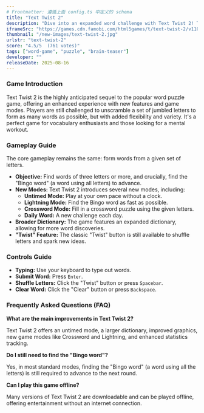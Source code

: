 ```yaml
---
# Frontmatter: 遵循上面 config.ts 中定义的 schema
title: "Text Twist 2"
description: "Dive into an expanded word challenge with Text Twist 2! This sequel to the popular word puzzle game offers new modes like Untimed and Crossword, a broader dictionary, and enhanced visuals. Unscramble letters, find the 'Bingo word' to advance and test your vocabulary in this addictive brain-teaser."
iframeSrc: "https://games.cdn.famobi.com/html5games/t/text-twist-2/v110/?fg_domain=play.famobi.com&fg_aid=A-FAMOBI-COM&fg_uid=40935b5f-cfef-4ac2-9179-549869282f4b&fg_pid=96ab9c2f-6013-4b31-96dc-ccb5c7a89329&fg_beat=693&original_ref="
thumbnail: "/new-images/text-twist-2.jpg"
urlstr: "text-twist-2"
score: "4.5/5  (761 votes)"
tags: ["word-game", "puzzle", "brain-teaser"]
developer: ""
releaseDate: 2025-08-16
---
```


### Game Introduction

Text Twist 2 is the highly anticipated sequel to the popular word puzzle game, offering an enhanced experience with new features and game modes. Players are still challenged to unscramble a set of jumbled letters to form as many words as possible, but with added flexibility and variety. It's a perfect game for vocabulary enthusiasts and those looking for a mental workout.

### Gameplay Guide

The core gameplay remains the same: form words from a given set of letters.
- **Objective:** Find words of three letters or more, and crucially, find the "Bingo word" (a word using all letters) to advance.
- **New Modes:** Text Twist 2 introduces several new modes, including:
    - **Untimed Mode:** Play at your own pace without a clock.
    - **Lightning Mode:** Find the Bingo word as fast as possible.
    - **Crossword Mode:** Fill in a crossword puzzle using the given letters.
    - **Daily Word:** A new challenge each day.
- **Broader Dictionary:** The game features an expanded dictionary, allowing for more word discoveries.
- **"Twist" Feature:** The classic "Twist" button is still available to shuffle letters and spark new ideas.

### Controls Guide

- **Typing:** Use your keyboard to type out words.
- **Submit Word:** Press `Enter`.
- **Shuffle Letters:** Click the "Twist" button or press `Spacebar`.
- **Clear Word:** Click the "Clear" button or press `Backspace`.

### Frequently Asked Questions (FAQ)

**What are the main improvements in Text Twist 2?**

Text Twist 2 offers an untimed mode, a larger dictionary, improved graphics, new game modes like Crossword and Lightning, and enhanced statistics tracking.

**Do I still need to find the "Bingo word"?**

Yes, in most standard modes, finding the "Bingo word" (a word using all the letters) is still required to advance to the next round.

**Can I play this game offline?**

Many versions of Text Twist 2 are downloadable and can be played offline, offering entertainment without an internet connection.

